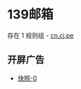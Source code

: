 # 139邮箱

存在 1 规则组 - [cn.cj.pe](/src/apps/cn.cj.pe.ts)

## 开屏广告

- [快照-0](https://i.gkd.li/import/13684774)
